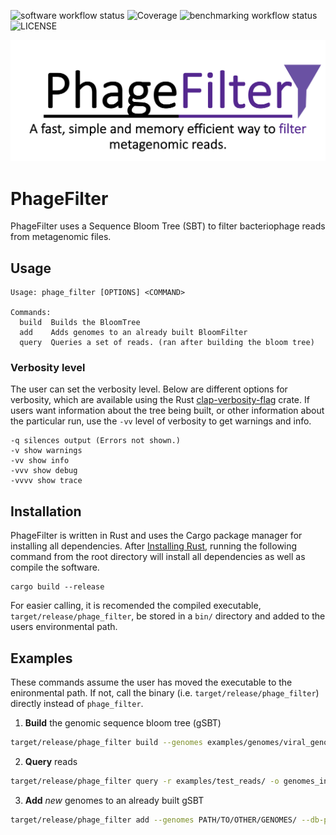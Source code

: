 ![software workflow status](https://github.com/Dreycey/PhageFilter/actions/workflows/rust.yml/badge.svg)
![Coverage](https://img.shields.io/badge/coverage-30.65%25-brightgreen.svg?style=flat-square)
![benchmarking workflow status](https://github.com/Dreycey/PhageFilter/actions/workflows/benchmarking_tests.yaml/badge.svg)
![LICENSE](https://img.shields.io/badge/license-GPL--3.0-brightgreen)

![phage filter logo](misc/PhageFilterLogo.png)

# PhageFilter

PhageFilter uses a Sequence Bloom Tree (SBT) to filter bacteriophage reads from metagenomic files.

## Usage

```
Usage: phage_filter [OPTIONS] <COMMAND>

Commands:
  build  Builds the BloomTree
  add    Adds genomes to an already built BloomFilter
  query  Queries a set of reads. (ran after building the bloom tree)
```

### Verbosity level

The user can set the verbosity level. Below are different options for verbosity, which are available using the Rust [clap-verbosity-flag](https://crates.io/crates/clap-verbosity-flag) crate. If users want information about the tree being built, or other information about the particular run, use the `-vv` level of verbosity to get warnings and info.

```
-q silences output (Errors not shown.)
-v show warnings
-vv show info
-vvv show debug
-vvvv show trace
```

## Installation
PhageFilter is written in Rust and uses the Cargo package manager for installing all dependencies. After [Installing Rust](https://www.rust-lang.org/tools/install), running the following command from the root directory will install all dependencies as well as compile the software.

```
cargo build --release
```

For easier calling, it is recomended the compiled executable, `target/release/phage_filter`, be stored in a `bin/` directory and added to the users environmental path.

## Examples
These commands assume the user has moved the executable to the enironmental path. If not, call the binary (i.e. `target/release/phage_filter`) directly instead of `phage_filter`.


1. **Build** the genomic sequence bloom tree (gSBT)

```bash
target/release/phage_filter build --genomes examples/genomes/viral_genome_dir/ --db-path tree
```

2. **Query** reads

```bash
target/release/phage_filter query -r examples/test_reads/ -o genomes_in_file.csv -d tree/ -f 1.0
```

3. **Add** *new* genomes to an already built gSBT

```bash
target/release/phage_filter add --genomes PATH/TO/OTHER/GENOMES/ --db-path tree/
```
